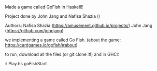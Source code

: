 Made a game called GoFish in Haskell!!

Project done by 
    John Jang 
 and Nafisa Shazia ()

 Authors: 
          Nafisa Shazia  (https://amusement.github.io/projects/)
          John Jang     (https://github.com/johnjang)

 we implementing a game called Go Fish.
 (about the game: https://cardgames.io/gofish/#about)

 to run, download all the files (or git clone it!) and in GHCI:

 :l Play.hs
 goFishStart




